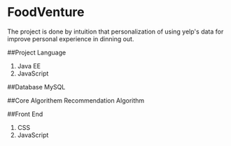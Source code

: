# FoodVenture
The project is done by intuition that personalization of using yelp's data for improve personal experience in dinning out.

##Project Language
1. Java EE
2. JavaScript

##Database
MySQL

##Core Algorithem
Recommendation Algorithm

##Front End
1. CSS
2. JavaScript